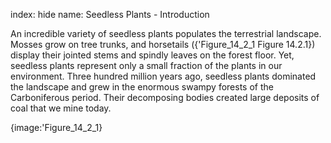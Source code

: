 index: hide
name: Seedless Plants - Introduction

An incredible variety of seedless plants populates the terrestrial landscape. Mosses grow on tree trunks, and horsetails ({'Figure_14_2_1 Figure 14.2.1}) display their jointed stems and spindly leaves on the forest floor. Yet, seedless plants represent only a small fraction of the plants in our environment. Three hundred million years ago, seedless plants dominated the landscape and grew in the enormous swampy forests of the Carboniferous period. Their decomposing bodies created large deposits of coal that we mine today.


{image:'Figure_14_2_1}
        
